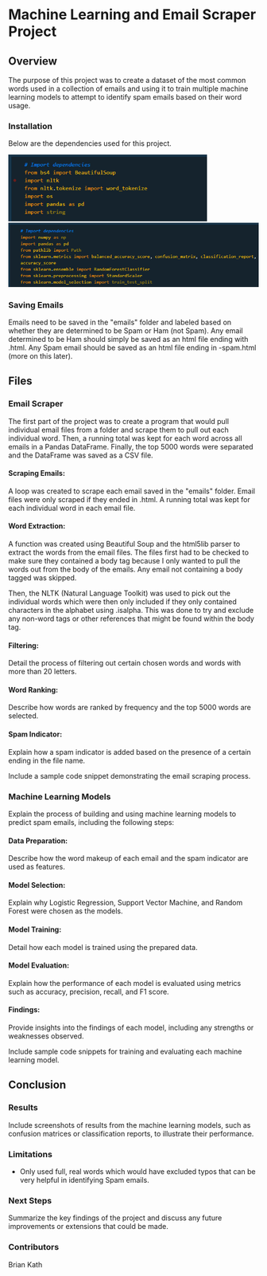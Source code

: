 # Machine Learning and Email Scraper Project

## Overview

The purpose of this project was to create a dataset of the most common words used in a collection of emails and using it to train multiple machine learning models to attempt to identify spam emails based on their word usage.

### Installation

Below are the dependencies used for this project.

<img src="images\scraper_dependencies.png" alt="Image Name" align="" width="400"/></br>
<img src="images\models_dependencies.png" alt="Image Name" align="" width="600"/>

### Saving Emails

Emails need to be saved in the "emails" folder and labeled based on whether they are determined to be Spam or Ham (not Spam). Any email determined to be Ham should simply be saved as an html file ending with .html. Any Spam email should be saved as an html file ending in -spam.html (more on this later).

## Files

### Email Scraper

The first part of the project was to create a program that would pull individual email files from a folder and scrape them to pull out each individual word. Then, a running total was kept for each word across all emails in a Pandas DataFrame. Finally, the top 5000 words were separated and the DataFrame was saved as a CSV file.

#### Scraping Emails:

A loop was created to scrape each email saved in the "emails" folder. Email files were only scraped if they ended in .html. A running total was kept for each individual word in each email file.

#### Word Extraction:

A function was created using Beautiful Soup and the html5lib parser to extract the words from the email files. The files first had to be checked to make sure they contained a body tag because I only wanted to pull the words out from the body of the emails. Any email not containing a body tagged was skipped.

Then, the NLTK (Natural Language Toolkit) was used to pick out the individual words which were then only included if they only contained characters in the alphabet using .isalpha. This was done to try and exclude any non-word tags or other references that might be found within the body tag.

#### Filtering:

Detail the process of filtering out certain chosen words and words with more than 20 letters.

#### Word Ranking:

Describe how words are ranked by frequency and the top 5000 words are selected.

#### Spam Indicator:

Explain how a spam indicator is added based on the presence of a certain ending in the file name.

Include a sample code snippet demonstrating the email scraping process.

### Machine Learning Models

Explain the process of building and using machine learning models to predict spam emails, including the following steps:

#### Data Preparation:

Describe how the word makeup of each email and the spam indicator are used as features.

#### Model Selection:

Explain why Logistic Regression, Support Vector Machine, and Random Forest were chosen as the models.

#### Model Training:

Detail how each model is trained using the prepared data.

#### Model Evaluation:

Explain how the performance of each model is evaluated using metrics such as accuracy, precision, recall, and F1 score.

#### Findings:

Provide insights into the findings of each model, including any strengths or weaknesses observed.

Include sample code snippets for training and evaluating each machine learning model.

## Conclusion

### Results

Include screenshots of results from the machine learning models, such as confusion matrices or classification reports, to illustrate their performance.

### Limitations

- Only used full, real words which would have excluded typos that can be very helpful in identifying Spam emails.

### Next Steps

Summarize the key findings of the project and discuss any future improvements or extensions that could be made.

### Contributors

Brian Kath
